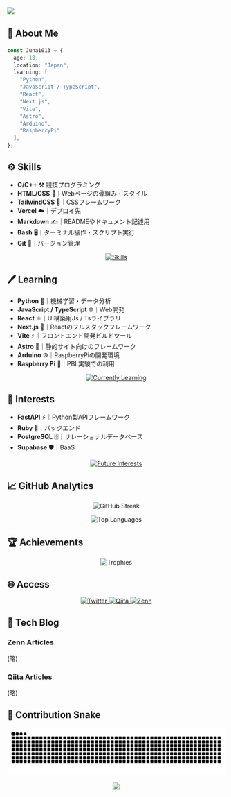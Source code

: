 <img src="https://capsule-render.vercel.app/api?text=Hi👋%20I'm%20Juna1013&animation=fadeIn&type=waving&color=gradient&height=128&fontSize=64&customColorList=2"/>

## 📒 About Me

```typescript
const Juna1013 = {
  age: 18,
  location: "Japan",
  learning: [
    "Python",
    "JavaScript / TypeScript",
    "React",
    "Next.js",
    "Vite",
    "Astro",
    "Arduino",
    "RaspberryPi"
  ],
};
```

## ⚙ Skills

- **C/C++** ⚒️ 競技プログラミング
- **HTML/CSS** 📄｜Webページの骨組み・スタイル
- **TailwindCSS** 🎨｜CSSフレームワーク
- **Vercel** ☁️｜デプロイ先
- **Markdown** ✍️｜READMEやドキュメント記述用
- **Bash** 🖥️｜ターミナル操作・スクリプト実行
- **Git** 🔧｜バージョン管理

<p align="center">
  <a href="https://skillicons.dev">
    <img src="https://skillicons.dev/icons?i=c,cpp,html,css,tailwindcss,vercel,markdown,bash,git" alt="Skills" /></br>
  </a>
</p>

## 🖊 Learning

- **Python** 🧠｜機械学習・データ分析
- **JavaScript / TypeScript** 🌐｜Web開発
- **React** ⚛️｜UI構築用Js / Tsライブラリ
- **Next.js** 🚀｜Reactのフルスタックフレームワーク
- **Vite** ⚡｜フロントエンド開発ビルドツール
- **Astro** 🌌｜静的サイト向けのフレームワーク
- **Arduino** ⚙️｜RaspberryPiの開発環境
- **Raspberry Pi** 🍓｜PBL実験での利用

<p align="center">
  <a href="https://skillicons.dev">
    <img src="https://skillicons.dev/icons?i=python,javascript,typescript,react,nextjs,vite,astro,arduino,raspberrypi" alt="Currently Learning" /></br>
  </a>
</p>

## 🌟 Interests

- **FastAPI** ⚡｜Python製APIフレームワーク
- **Ruby** 💎｜バックエンド
- **PostgreSQL** 🗄️｜リレーショナルデータベース
- **Supabase** 🛡️｜BaaS

<p align="center">
  <a href="https://skillicons.dev">
    <img src="https://skillicons.dev/icons?i=fastapi,ruby,postgresql,supabase" alt="Future Interests" />
  </a>
</p>

## 📈 GitHub Analytics

<p align="center">
  <img src="https://streak-stats.demolab.com?user=Juna1013&theme=ocean-gradient&hide_border=true&date_format=%5BY%20%5DM%20j&card_width=640&card_height=195" alt="GitHub Streak" />
</p>

<p align="center">
  <img src="https://github-readme-stats.vercel.app/api/top-langs/?username=Juna1013&hide=jupyter%20notebook&layout=compact" alt="Top Languages" />
</p>

## 🏆 Achievements

<p align="center">
  <img src="https://github-profile-trophy.vercel.app/?username=Juna1013&theme=algolia&no-frame=true&column=4&margin-w=16&margin-h=16" alt="Trophies" />
</p>

## 🌐 Access

<p align="center">
  <a href="https://twitter.com/juna1013_">
    <img src="https://img.shields.io/badge/X-000000.svg?style=for-the-badge&logo=X&logoColor=white" alt="Twitter" />
  </a>
  <a href="https://qiita.com/Juna1013">
    <img src="https://img.shields.io/badge/Qiita-55C500.svg?style=for-the-badge&logo=qiita&logoColor=white" alt="Qiita" />
  </a>
  <a href="https://zenn.dev/jun1013">
    <img src="https://img.shields.io/badge/Zenn-3EA8FF.svg?style=for-the-badge&logo=zenn&logoColor=white" alt="Zenn" />
  </a>
</p>

## 📒 Tech Blog

### Zenn Articles

<!-- profile updater begin: zenn -->
(略)
<!-- profile updater end: zenn -->

### Qiita Articles

<!-- profile updater begin: qiita -->
(略)
<!-- profile updater end: qiita -->

## 🐍 Contribution Snake

<p align="center">
  <picture>
    <source media="(prefers-color-scheme: dark)" srcset="https://raw.githubusercontent.com/Juna1013/Juna1013/output/github-contribution-grid-snake-dark.svg" />
    <source media="(prefers-color-scheme: light)" srcset="https://raw.githubusercontent.com/Juna1013/Juna1013/output/github-contribution-grid-snake.svg" />
    <img alt="GitHub Contribution Snake" src="https://raw.githubusercontent.com/Juna1013/Juna1013/output/github-contribution-grid-snake.svg" />
  </picture>
</p>

<p align="center">
  <img src="https://capsule-render.vercel.app/api?type=waving&color=gradient&customColorList=0,2,2,5,30&height=100&section=footer" />
</p>
